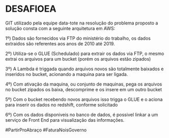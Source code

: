 # DESAFIOEA
GIT utilizado pela equipe data-tote na resolução do problema proposto 
 a solução consta com a seguinte arquitetura em AWS:
 
 1º) Dados são fornecidos via FTP do ministério do trabalho, os dados extraidos são referentes aos anos de 2010 até 2019.
 
 2º) Utiliza-se o GLUE (Schedulado) para extrair os dados via FTP, o mesmo extrai os arquivos para um bucket (porém os arquivos estão zipados)
 
 3º) A Lambda é triggada quando arquivos novos são totalmente baixados e inseridos no bucket, acionando a maquina para ser ligada.
 
 4º) Com ativação da maquina, ou conjunto de maquinas, pega os arquivos no bucket zipados os baixa, descomprime e os insere em um outro bucket
 
 5º) Com o bucket recebendo novos arquivos isso trigga o GLUE e o aciona para inserir os dados no redshift, conforme solicitado
 
 6º) Com os dados disponiveis no banco de dados, é possivel linkar a um serviço de Front End para visualização das informações.
 
 #PartirProAbraço #FaturaNoisGoverno 
 
 
